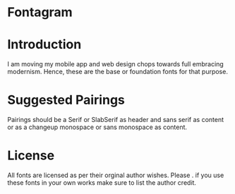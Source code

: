 Fontagram
=========

# Introduction

I am moving my mobile app and web design chops towards full embracing modernism.
Hence, these are the base or foundation fonts for that purpose.

# Suggested Pairings

Pairings should be a Serif or SlabSerif as header and sans serif as content or 
as a changeup monospace or sans monospace as content.

# License

All fonts are licensed as per their orginal author wishes. Please . if you use these fonts
in your own works make sure to list the author credit.